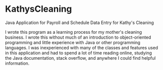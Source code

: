# KathysCleaning
Java Application for Payroll and Schedule Data Entry for Kathy's Cleaning

I wrote this program as a learning process for my mother's cleaning business. I wrote this without much of an introduction to object-oriented programming and little experience with Java or other programming languages. I was inexperienced with many of the classes and features used in this application and had to spend a lot of time reading online, studying the Java documentation, stack overflow, and anywhere I could find helpful information.

